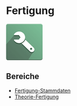 # Fertigung
![icons_odoo_mrp](assets/icons_odoo_mrp.png)

## Bereiche
- [Fertigung-Stammdaten](Fertigung-Stammdaten.md)
- [Theorie-Fertigung](tmp/Kurt%20Gisler/Theorie-Fertigung)

